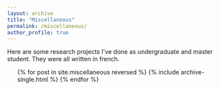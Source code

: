 ```yaml
---
layout: archive
title: "Miscellaneous"
permalink: /miscellaneous/
author_profile: true
---
```


Here are some research projects I've done as undergraduate and master student. They were all written in french.


  <ul>{% for post in site.miscellaneous reversed %}
    {% include archive-single.html %}
  {% endfor %}</ul>
